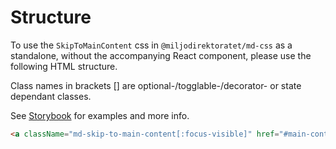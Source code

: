 # Structure

To use the `SkipToMainContent` css in `@miljodirektoratet/md-css` as a standalone, without the accompanying React component, please use the following HTML structure.

Class names in brackets [] are optional-/togglable-/decorator- or state dependant classes.

See [Storybook](https://miljodir.github.io/md-components) for examples and more info.

```html
<a className="md-skip-to-main-content[:focus-visible]" href="#main-content-anchor">Skip to main content</a>
```
